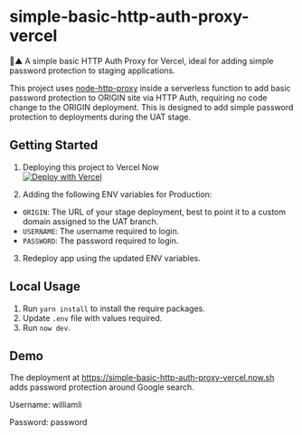 # simple-basic-http-auth-proxy-vercel

🔐▲ A simple basic HTTP Auth Proxy for Vercel, ideal for adding simple password protection to staging applications.

This project uses [node-http-proxy](https://github.com/http-party/node-http-proxy) inside a serverless function to add
basic password protection to ORIGIN site via HTTP Auth, requiring no code change to the ORIGIN deployment. This is designed
to add simple password protection to deployments during the UAT stage.

## Getting Started

1. Deploying this project to Vercel Now<br/>[![Deploy with Vercel](https://vercel.com/button)](https://vercel.com/import/project?template=https://github.com/bbiHQ/simple-basic-http-auth-proxy-vercel/tree/master/)

2. Adding the following ENV variables for Production:

  + `ORIGIN`: The URL of your stage deployment, best to point it to a custom domain assigned to the UAT branch.
  + `USERNAME`: The username required to login.
  + `PASSWORD`: The password required to login.
  
3. Redeploy app using the updated ENV variables.

## Local Usage

1. Run `yarn install` to install the require packages.
2. Update `.env` file with values required.
3. Run `now dev`.

## Demo

The deployment at https://simple-basic-http-auth-proxy-vercel.now.sh adds password protection around Google search.

Username: williamli

Password: password
